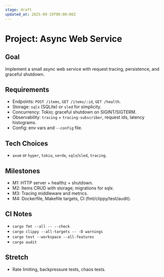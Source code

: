 ```yaml
---
stage: draft
updated_at: 2025-09-19T00:00:00Z
---
```


# Project: Async Web Service

## Goal

Implement a small async web service with request tracing, persistence, and graceful shutdown.

## Requirements

- Endpoints: `POST /items`, `GET /items/:id`, `GET /health`.
- Storage: `sqlx` (SQLite) or `sled` for simplicity.
- Concurrency: Tokio; graceful shutdown on SIGINT/SIGTERM.
- Observability: `tracing` + `tracing-subscriber`, request ids, latency histograms.
- Config: env vars and `--config` file.

## Tech Choices

- `axum` or `hyper`, `tokio`, `serde`, `sqlx`/`sled`, `tracing`.

## Milestones

- M1: HTTP server + healthz + shutdown.
- M2: Items CRUD with storage; migrations for sqlx.
- M3: Tracing middleware and metrics.
- M4: Dockerfile, Makefile targets, CI (fmt/clippy/test/audit).

## CI Notes

- `cargo fmt --all -- --check`
- `cargo clippy --all-targets -- -D warnings`
- `cargo test --workspace --all-features`
- `cargo audit`

## Stretch

- Rate limiting, backpressure tests, chaos tests.
